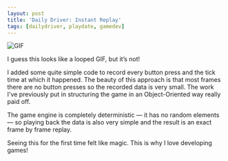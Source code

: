 ```yaml
---
layout: post
title: 'Daily Driver: Instant Replay'
tags: [dailydriver, playdate, gamedev]
---
```


![GIF](/images/posts/daily-driver-instant-replay.gif#playdate)

I guess this looks like a looped GIF, but it’s not!

I added some quite simple code to record every button press and the tick time at which it happened. The beauty of this approach is that most frames there are no button presses so the recorded data is very small. The work I've previously put in structuring the game in an Object-Oriented way really paid off.

The game engine is completely deterministic — it has no random elements — so playing back the data is also very simple and the result is an exact frame by frame replay.

Seeing this for the first time felt like magic. This is why I love developing games!